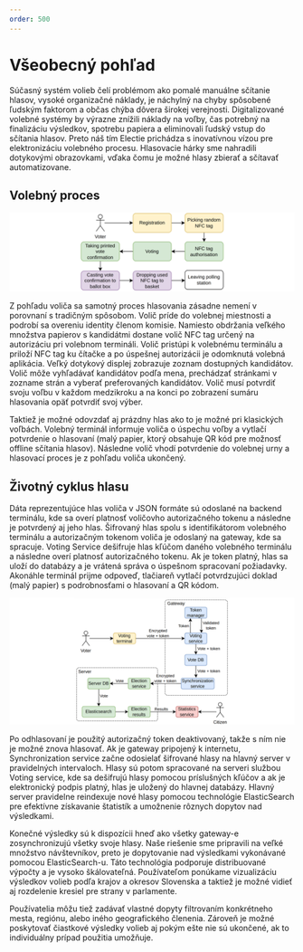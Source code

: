 ```yaml
---
order: 500
---
```


# Všeobecný pohľad

Súčasný systém volieb čelí problémom ako pomalé manuálne sčítanie hlasov, vysoké organizačné náklady, je náchylný na chyby spôsobené ľudským faktorom a občas chýba dôvera širokej verejnosti. Digitalizované volebné systémy by výrazne znížili náklady na voľby, čas potrebný na finalizáciu výsledkov, spotrebu papiera a eliminovali ľudský vstup do sčítania hlasov. Preto náš tím Electie prichádza s inovatívnou vízou pre elektronizáciu volebného procesu. Hlasovacie hárky sme nahradili dotykovými obrazovkami, vďaka čomu je možné hlasy zbierať a sčítavať automatizovane.

## Volebný proces

![](assets/images/voting_process.png)

Z pohľadu voliča sa samotný proces hlasovania zásadne nemení v porovnaní s tradičným spôsobom. Volič príde do volebnej miestnosti a podrobí sa overeniu identity členom komisie. Namiesto obdržania veľkého množstva papierov s kandidátmi dostane volič NFC tag určený na autorizáciu pri volebnom termináli. Volič pristúpi k volebnému terminálu a priloží NFC tag ku čítačke a po úspešnej autorizácii je odomknutá volebná aplikácia. Veľký dotykový displej zobrazuje zoznam dostupných kandidátov. Volič môže vyhľadávať kandidátov podľa mena, prechádzať stránkami v zozname strán a vyberať preferovaných kandidátov. Volič musí potvrdiť svoju voľbu v každom medzikroku a na konci po zobrazení sumáru hlasovania opäť potvrdiť svoj výber.

Taktiež je možné odovzdať aj prázdny hlas ako to je možné pri klasických voľbách. Volebný terminál informuje voliča o úspechu voľby a vytlačí potvrdenie o hlasovaní (malý papier, ktorý obsahuje QR kód pre možnosť offline sčítania hlasov). Následne volič vhodí potvrdenie do volebnej urny a hlasovací proces je z pohľadu voliča ukončený.


## Životný cyklus hlasu

Dáta reprezentujúce hlas voliča v JSON formáte sú odoslané na backend terminálu, kde sa overí platnosť voličovho autorizačného tokenu a následne je potvrdený aj jeho hlas. Šifrovaný hlas spolu s identifikátorom volebného terminálu a autorizačným tokenom voliča je odoslaný na gateway, kde sa spracuje. Voting Service dešifruje hlas kľúčom daného volebného terminálu a následne overí platnosť autorizačného tokenu. Ak je token platný, hlas sa uloží do databázy a je vrátená správa o úspešnom spracovaní požiadavky. Akonáhle terminál prijme odpoveď, tlačiareň vytlačí potvrdzujúci doklad (malý papier) s podrobnosťami o hlasovaní a QR kódom.

![](assets/images/vote_lifecycle.png)

Po odhlasovaní je použitý autorizačný token deaktivovaný, takže s ním nie je možné znova hlasovať. Ak je gateway pripojený k internetu, Synchronization service začne odosielať šifrované hlasy na hlavný server v pravidelných intervaloch. Hlasy sú potom spracované na serveri službou Voting service, kde sa dešifrujú hlasy pomocou príslušných kľúčov a ak je elektronický podpis platný, hlas je uložený do hlavnej databázy. Hlavný server pravidelne reindexuje nové hlasy pomocou technológie ElasticSearch pre efektívne získavanie štatistík a umožnenie rôznych dopytov nad výsledkami.

Konečné výsledky sú k dispozícii hneď ako všetky gateway-e zosynchronizujú všetky svoje hlasy. Naše riešenie sme pripravili na veľké množstvo návštevníkov, preto je dopytovanie nad výsledkami vykonávané pomocou ElasticSearch-u. Táto technológia podporuje distribuované výpočty a je vysoko škálovateľná. Používateľom ponúkame vizualizáciu výsledkov volieb podľa krajov a okresov Slovenska a taktiež je možné vidieť aj rozdelenie kresiel pre strany v parlamente.

Používatelia môžu tiež zadávať vlastné dopyty filtrovaním konkrétneho mesta, regiónu, alebo iného geografického členenia. Zároveň je možné poskytovať čiastkové výsledky volieb aj pokým ešte nie sú ukončené, ak to individuálny prípad použitia umožňuje.

